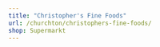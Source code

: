 ```yaml
---
title: "Christopher's Fine Foods"
url: /churchton/christophers-fine-foods/
shop: Supermarkt
---
```


